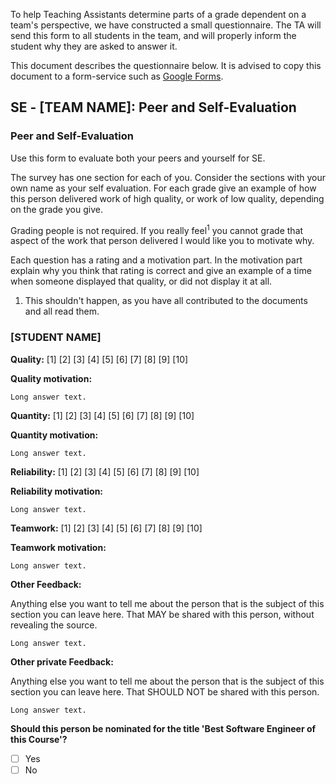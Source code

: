 To help Teaching Assistants determine parts of a grade dependent on a team's perspective,
we have constructed a small questionnaire. The TA will send this form to all students in the team, 
and will properly inform the student why they are asked to answer it.

This document describes the questionnaire below. It is advised to copy this document
to a form-service such as [Google Forms](https://www.google.com/forms/about/).

## SE - [TEAM NAME]: Peer and Self-Evaluation
### Peer and Self-Evaluation
Use this form to evaluate both your peers and yourself for SE.

The survey has one section for each of you. Consider the sections with your own name as your self evaluation. For each grade give an example of how this person delivered work of high quality, or work of low quality, depending on the grade you give. 

Grading people is not required. If you really feel<sup>1</sup> you cannot grade that aspect of the work that person delivered I would like you to motivate why. 

Each question has a rating and a motivation part. In the motivation part explain why you think that rating is correct and give an example of a time when someone displayed that quality, or did not display it at all.

1. This shouldn't happen, as you have all contributed to the documents and all read them. 

### [STUDENT NAME]

**Quality:** [1] [2] [3] [4] [5] [6] [7] [8] [9] [10]

**Quality motivation:**
```
Long answer text.
```

**Quantity:** [1] [2] [3] [4] [5] [6] [7] [8] [9] [10]

**Quantity motivation:**
```
Long answer text.
```

**Reliability:** [1] [2] [3] [4] [5] [6] [7] [8] [9] [10]

**Reliability motivation:** 
```
Long answer text.
```

**Teamwork:** [1] [2] [3] [4] [5] [6] [7] [8] [9] [10]

**Teamwork motivation:** 
```
Long answer text.
```

**Other Feedback:**

Anything else you want to tell me about the person that is the subject of this section you can leave here. That MAY be shared with this person, without revealing the source.

```
Long answer text.
```

**Other private Feedback:**

Anything else you want to tell me about the person that is the subject of this section you can leave here. That SHOULD NOT be shared with this person.

```
Long answer text.
```

**Should this person be nominated for the title 'Best Software Engineer of this Course'?**
- [ ] Yes
- [ ] No
